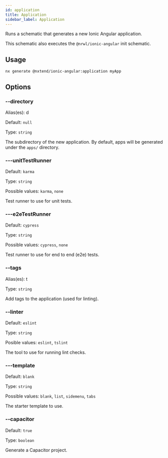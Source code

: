 ```yaml
---
id: application
title: Application
sidebar_label: Application
---
```


Runs a schematic that generates a new Ionic Angular application.

This schematic also executes the `@nrwl/ionic-angular` init schematic.

## Usage

```
nx generate @nxtend/ionic-angular:application myApp
```

## Options

### --directory

Alias(es): d

Default: `null`

Type: `string`

The subdirectory of the new application. By default, apps will be generated under the `apps/` directory.

### ---unitTestRunner

Default: `karma`

Type: `string`

Possible values: `karma`, `none`

Test runner to use for unit tests.

### ---e2eTestRunner

Default: `cypress`

Type: `string`

Possible values: `cypress`, `none`

Test runner to use for end to end (e2e) tests.

### --tags

Alias(es): t

Type: `string`

Add tags to the application (used for linting).

### --linter

Default: `eslint`

Type: `string`

Posible values: `eslint`, `tslint`

The tool to use for running lint checks.

### ---template

Default: `blank`

Type: `string`

Possible values: `blank`, `list`, `sidemenu`, `tabs`

The starter template to use.

### --capacitor

Default: `true`

Type: `boolean`

Generate a Capacitor project.
